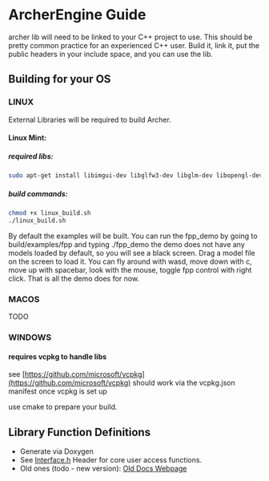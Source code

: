 # ArcherEngine Guide

archer lib will need to be linked to your C++ project to use. This should be pretty common practice for an experienced C++ user. Build it, link it, put the public headers in your include space, and you can use the lib.

## Building for your OS

### LINUX

External Libraries will be required to build Archer.

#### Linux Mint:

##### required libs:
```bash
sudo apt-get install libimgui-dev libglfw3-dev libglm-dev libopengl-dev libsndfile-dev libopenal-dev libcurl-dev libassimp-dev libglew-dev libopenal-dev
```

##### build commands:
```bash
chmod +x linux_build.sh
./linux_build.sh
```

By default the examples will be built. You can run the fpp_demo by going to build/examples/fpp and typing ./fpp_demo
the demo does not have any models loaded by default, so you will see a black screen. Drag a model file on the screen to load it.
You can fly around with wasd, move down with c, move up with spacebar, look with the mouse, toggle fpp control with right click.
That is all the demo does for now.

### MACOS

TODO

### WINDOWS

#### requires vcpkg to handle libs

see [https://github.com/microsoft/vcpkg](https://github.com/microsoft/vcpkg)
should work via the vcpkg.json manifest once vcpkg is set up

use cmake to prepare your build.

## Library Function Definitions

- Generate via Doxygen
- See [Interface.h](AAEngine/include/AAEngine/Interface.h) Header for core user access functions.
- Old ones (todo - new version): [Old Docs Webpage](https://mattearly.github.io/AncientArcher/index.html)
